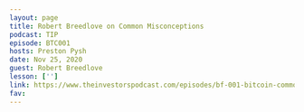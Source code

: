 ```yaml
---
layout: page
title: Robert Breedlove on Common Misconceptions
podcast: TIP
episode: BTC001
hosts: Preston Pysh
date: Nov 25, 2020
guest: Robert Breedlove
lesson: ['']
link: https://www.theinvestorspodcast.com/episodes/bf-001-bitcoin-common-misconceptions-w-robert-breedlove/
fav: 
---
```

